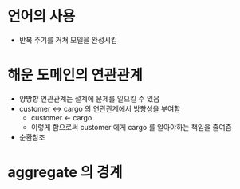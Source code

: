 # 언어의 사용

- 반복 주기를 거쳐 모델을 완성시킴

# 해운 도메인의 연관관계

- 양방향 연관관계는 설계에 문제를 일으킬 수 있음
- customer <-> cargo 의 연관관계에서 방향성을 부여함
  - customer <- cargo
  - 이렇게 함으로써 customer 에게 cargo 를 알아야하는 책임을 줄여줌
- 순환참조

# aggregate 의 경계
